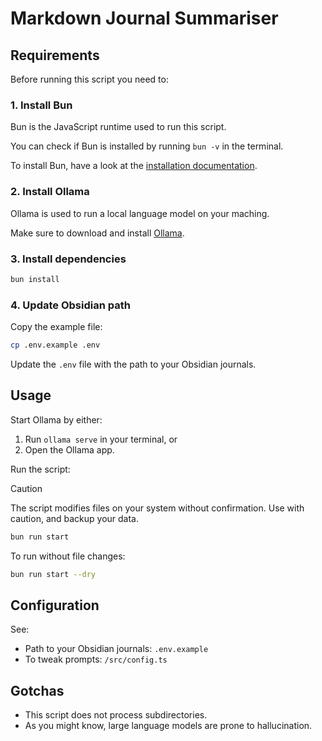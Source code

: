 # Markdown Journal Summariser

## Requirements

Before running this script you need to:

### 1. Install Bun

Bun is the JavaScript runtime used to run this script.

You can check if Bun is installed by running `bun -v` in the terminal.

To install Bun, have a look at the [installation documentation](https://bun.sh/docs/installation).

### 2. Install Ollama

Ollama is used to run a local language model on your maching.

Make sure to download and install [Ollama](https://ollama.com/).

### 3. Install dependencies

```bash
bun install
```

### 4. Update Obsidian path

Copy the example file:

```bash
cp .env.example .env
```

Update the `.env` file with the path to your Obsidian journals.

## Usage

Start Ollama by either:

1. Run `ollama serve` in your terminal, or
2. Open the Ollama app.

Run the script:

> [!CAUTION]
> The script modifies files on your system without confirmation. Use with caution, and backup your data.

```bash
bun run start
```

To run without file changes:

```bash
bun run start --dry
```

## Configuration

See:

- Path to your Obsidian journals: `.env.example`
- To tweak prompts: `/src/config.ts`

## Gotchas

- This script does not process subdirectories.
- As you might know, large language models are prone to hallucination.
